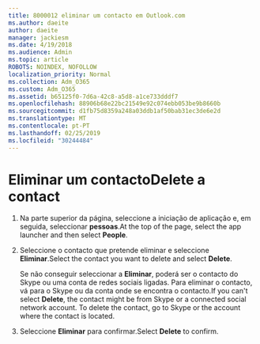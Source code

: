 ```yaml
---
title: 8000012 eliminar um contacto em Outlook.com
ms.author: daeite
author: daeite
manager: jackiesm
ms.date: 4/19/2018
ms.audience: Admin
ms.topic: article
ROBOTS: NOINDEX, NOFOLLOW
localization_priority: Normal
ms.collection: Adm_O365
ms.custom: Adm_O365
ms.assetid: b65125f0-7d6a-42c8-a5d8-a1ce733dddf7
ms.openlocfilehash: 88906b68e22bc21549e92c074ebb053be9b8660b
ms.sourcegitcommit: d1fb75d8359a248a03ddb1af50bab31ec3de6e2d
ms.translationtype: MT
ms.contentlocale: pt-PT
ms.lasthandoff: 02/25/2019
ms.locfileid: "30244484"
---
```

# <a name="delete-a-contact"></a><span data-ttu-id="174ac-102">Eliminar um contacto</span><span class="sxs-lookup"><span data-stu-id="174ac-102">Delete a contact</span></span>

1. <span data-ttu-id="174ac-103">Na parte superior da página, seleccione a iniciação de aplicação e, em seguida, seleccionar **pessoas**.</span><span class="sxs-lookup"><span data-stu-id="174ac-103">At the top of the page, select the app launcher  and then select **People**.</span></span> 
    
2. <span data-ttu-id="174ac-104">Seleccione o contacto que pretende eliminar e seleccione **Eliminar**.</span><span class="sxs-lookup"><span data-stu-id="174ac-104">Select the contact you want to delete and select **Delete**.</span></span>
    
    <span data-ttu-id="174ac-p101">Se não conseguir seleccionar a **Eliminar**, poderá ser o contacto do Skype ou uma conta de redes sociais ligadas. Para eliminar o contacto, vá para o Skype ou da conta onde se encontra o contacto.</span><span class="sxs-lookup"><span data-stu-id="174ac-p101">If you can't select **Delete**, the contact might be from Skype or a connected social network account. To delete the contact, go to Skype or the account where the contact is located.</span></span>
    
3. <span data-ttu-id="174ac-107">Seleccione **Eliminar** para confirmar.</span><span class="sxs-lookup"><span data-stu-id="174ac-107">Select **Delete** to confirm.</span></span> 
    

